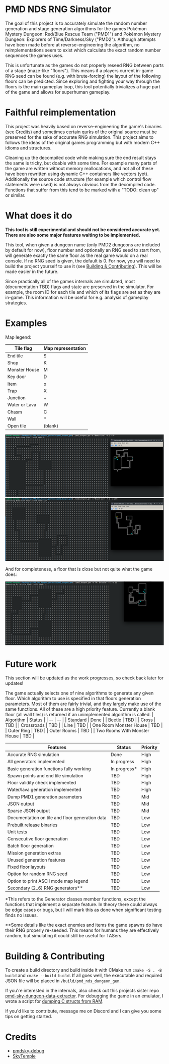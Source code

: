 # PMD NDS RNG Simulator

The goal of this project is to accurately simulate the random number generation and stage generation algorithms for the games Pokémon Mystery Dungeon: Red/Blue Rescue Team ("PMD1") and Pokémon Mystery Dungeon: Explorers of Time/Darkness/Sky ("PMD2").
Although attempts have been made before at reverse-engineering the algorithm, no reimplementations seem to exist which calculate the exact random number sequences the games uses. 

This is unfortunate as the games do not properly reseed RNG between parts of a stage (maze-like "floors"). 
This means if a players current in-game RNG seed can be found (e.g. with brute-forcing) the layout of the following floors can be predicted. Since exploring and fighting your way through the floors is the main gameplay loop, this tool potentially trivializes a huge part of the game and allows for superhuman gameplay.

# Faithful reimplementation

This project was heavily based on reverse-engineering the game's binaries (see [Credits](#credits)) and sometimes certain qurks of the original source must be preserved for the sake of accurate RNG simulation. 
This project aims to follows the ideas of the original games programming but with modern C++ idioms and structures.

Cleaning up the decompiled code while making sure the end result stays the same is tricky, but doable with some time. 
For example many parts of the game are written without memory reallocations, and not all of these have been rewritten using dynamic C++ containers like vectors (yet).
Additionally the source code structure (for example which control flow statements were used) is not always obvious from the decompiled code. 
Functions that suffer from this tend to be marked with a "TODO: clean up" or similar.

# What does it do

**This tool is still experimental and should not be considered accurate yet. There are also some major features waiting to be implemented.**

This tool, when given a dungeon name (only PMD2 dungeons are included by default for now), floor number and optionally an RNG seed to start from, will generate exactly the same floor as the real game would on a real console.
If no RNG seed is given, the default is 0.
For now, you will need to build the project yourself to use it (see [Building & Contributing](#building--contributing)).
This will be made easier in the future.

Since practically all of the games internals are simulated, most (documentation TBD) flags and state are preserved in the simulator. 
For example, the room ID for each tile and which of its flags are set as they are in-game. 
This information will be useful for e.g. analysis of gameplay strategies.

# Examples

Map legend:

| Tile flag | Map representation |
| -- | -- |
| End tile | S |
| Shop | K |
| Monster House | M |
| Key door | D |
| Item | o |
| Trap | X |
| Junction | + |
| Water or Lava | W |
| Chasm | C |
| Wall | * |
| Open tile | (blank) |

![Beach Cave 1F Seed 0](documentation/images/Beach%20Cave%201F%200.png)
![Beach Cave 2F Seed 1234](documentation/images/Beach%20Cave%202F%201234.png)

And for completeness, a floor that is close but not quite what the game does:

![Mt. Bristle 1F Seed 11](documentation/images/Mt.%20Bristle%201F%2011%20(bugged).png)


# Future work

This section will be updated as the work progresses, so check back later for updates!

The game actually selects one of nine algorithms to generate any given floor. Which algorithm to use is specified in that floors generation parameters. 
Most of them are fairly trivial, and they largely make use of the same functions.
All of these are a high priority feature. Currently a blank floor (all wall tiles) is returned if an unimplemented algorithm is called.
| Algorithm | Status |
| -- | -- |
| Standard | Done |
| Beetle | TBD |
| Cross | TBD |
| Crossroads | TBD |
| Line | TBD |
| One Room Monster House | TBD |
| Outer Ring | TBD |
| Outer Rooms | TBD |
| Two Rooms With Monster House | TBD |

| Features | Status | Priority |
| -- | -- | -- |
| Accurate RNG simulation | Done | High |
| All generators implemented | In progress | High |
| Basic generation functions fully working | In progress* | High |
| Spawn points and end tile simulation | TBD | High |
| Floor validity check implemented | TBD | High |
| Water/lava generation implemented | TBD | High |
| Dump PMD1 generation parameters | TBD | Mid |
| JSON output | TBD | Mid |
| Sparse JSON output | TBD | Mid |
| Documentation on tile and floor generation data | TBD | Low |
| Prebuilt release binaries | TBD | Low |
| Unit tests | TBD | Low |
| Consecutive floor generation | TBD | Low |
| Batch floor generation  | TBD | Low |
| Mission generation extras | TBD | Low |
| Unused generation features | TBD | Low |
| Fixed floor layouts | TBD | Low |
| Option for random RNG seed | TBD | Low |
| Option to print ASCII mode map legend | TBD | Low |
| Secondary (2..6) RNG generators** | TBD | Low |

\*This refers to the Generator classes member functions, except the functions that implement a separate feature. In theory there could always be edge cases or bugs, but I will mark this as done when significant testing finds no issues. 


\*\*Some details like the exact enemies and items the game spawns do have their RNG properly re-seeded. This means for humans they are effectively random, but simulating it could still be useful for TASers.

# Building & Contributing

To create a build directory and build inside it with CMake run `cmake -S . -B build` and `cmake --build build`. 
If all goes well, the executable and required JSON file will be placed in `/build/pmd_nds_dungeon_gen`.

If you're interested in the internals, also check out this projects sister repo [pmd-sky-dungeon-data-extractor](https://github.com/VMSaarelainen/pmd-sky-dungeon-data-extractor). For debugging the game in an emulator, I wrote a script for [dumping C structs from RAM](https://github.com/VMSaarelainen/FCEUX-array-of-structs-dumper). 

If you'd like to contribute, message me on Discord and I can give you some tips on getting started.

# Credits

- [pmdsky-debug](https://github.com/UsernameFodder/pmdsky-debug)
- [SkyTemple](https://github.com/SkyTemple/skytemple)

